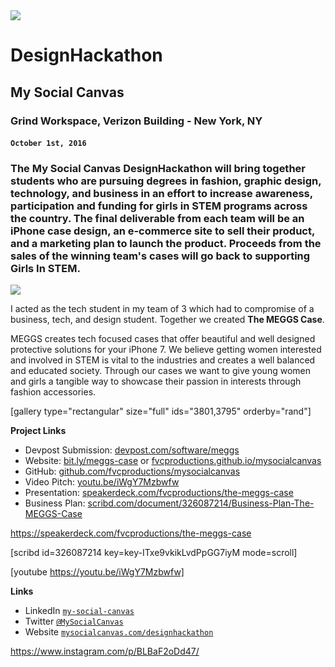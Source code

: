 <img href="http://mysocialcanvas.com/designhackathon/" src="https://static1.squarespace.com/static/57752b91c534a5929ff9177d/t/57894c6920099eb5a807d43b/1468615801024/?format=1500w"/>

# DesignHackathon
## My Social Canvas
### Grind Workspace, Verizon Building - New York, NY
#### `October 1st, 2016`

<h3 class="intro">The My Social Canvas DesignHackathon will bring together students who are pursuing degrees in fashion, graphic design, technology, and business in an effort to increase awareness, participation and funding for girls in STEM programs across the country. The final deliverable from each team will be an iPhone case design, an e-commerce site to sell their product, and a marketing plan to launch the product. Proceeds from the sales of the winning team's cases will go back to supporting Girls In STEM.</h3>

<img href="http://mysocialcanvas.com/designhackathon/" src="https://static1.squarespace.com/static/57752b91c534a5929ff9177d/t/57d6f14d59cc683d257687ef/1473704279091/?format=1500w"/>

I acted as the tech student in my team of 3 which had to compromise of a business, tech, and design student. Together we created **The MEGGS Case**.

MEGGS creates tech focused cases that offer beautiful and well designed protective solutions for your iPhone 7. We believe getting women interested and involved in STEM is vital to the industries and creates a well balanced and educated society. Through our cases we want to give young women and girls a tangible way to showcase their passion in interests through fashion accessories.

[gallery type="rectangular" size="full" ids="3801,3795" orderby="rand"]

**Project Links**

- Devpost Submission: [devpost.com/software/meggs](http://devpost.com/software/meggs)
- Website: [bit.ly/meggs-case](http://bit.ly/meggs-case) or [fvcproductions.github.io/mysocialcanvas]([http://fvcproductions.github.io/mysocialcanvas)
- GitHub: [github.com/fvcproductions/mysocialcanvas](http://github.com/fvcproductions/mysocialcanvas)
- Video Pitch: [youtu.be/iWgY7Mzbwfw](https://youtu.be/iWgY7Mzbwfw)
- Presentation: [speakerdeck.com/fvcproductions/the-meggs-case](https://speakerdeck.com/fvcproductions/the-meggs-case)
- Business Plan: [scribd.com/document/326087214/Business-Plan-The-MEGGS-Case](https://www.scribd.com/document/326087214/Business-Plan-The-MEGGS-Case)

https://speakerdeck.com/fvcproductions/the-meggs-case

[scribd id=326087214 key=key-ITxe9vkikLvdPpGG7iyM mode=scroll]

[youtube https://youtu.be/iWgY7Mzbwfw]

**Links**

- LinkedIn <a href="http://linkedin.com/company/my-social-canvas" target="_blank">`my-social-canvas`</a>
- Twitter <a href="http://twitter.com/MySocialCanvas" target="_blank">`@MySocialCanvas`</a>
- Website <a href="http://mysocialcanvas.com/designhackathon/" target="_blank">`mysocialcanvas.com/designhackathon`</a>

https://www.instagram.com/p/BLBaF2oDd47/